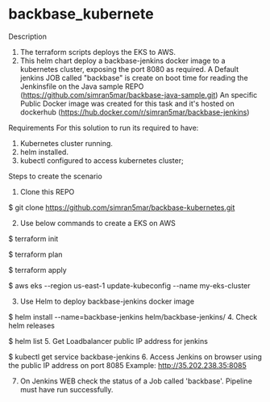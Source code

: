 # backbase_kubernete
Description
1. The terraform scripts deploys the EKS to AWS.
2. This helm chart deploy a backbase-jenkins docker image to a kubernetes cluster, exposing the port 8080 as required.
A Default jenkins JOB called "backbase" is create on boot time for reading the Jenkinsfile on the Java sample REPO (https://github.com/simran5mar/backbase-java-sample.git)
An specific Public Docker image was created for this task and it's hosted on dockerhub (https://hub.docker.com/r/simran5mar/backbase-jenkins)

Requirements
For this solution to run its required to have:

1. Kubernetes cluster running.
2. helm installed.
3. kubectl configured to access kubernetes cluster;

Steps to create the scenario
1. Clone this REPO

$ git clone https://github.com/simran5mar/backbase-kubernetes.git

2. Use below commands to create a EKS on AWS

$ terraform init

$ terraform plan

$ terraform apply

$ aws eks --region us-east-1 update-kubeconfig --name my-eks-cluster

3. Use Helm to deploy backbase-jenkins docker image

$ helm install --name=backbase-jenkins helm/backbase-jenkins/
4. Check helm releases

$ helm list
5. Get Loadbalancer public IP address for jenkins

$ kubectl get service backbase-jenkins
6. Access Jenkins on browser using the public IP address on port 8085 Example: http://35.202.238.35:8085

7. On Jenkins WEB check the status of a Job called 'backbase'. Pipeline must have run successfully.
